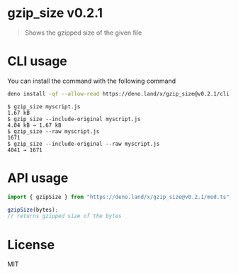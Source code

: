 # gzip_size v0.2.1

> Shows the gzipped size of the given file

# CLI usage

You can install the command with the following command

```sh
deno install -qf --allow-read https://deno.land/x/gzip_size@v0.2.1/cli.ts
```

```shellsession
$ gzip_size myscript.js
1.67 kB
$ gzip_size --include-original myscript.js
4.04 kB → 1.67 kB
$ gzip_size --raw myscript.js
1671
$ gzip_size --include-original --raw myscript.js
4041 → 1671
```

# API usage

```ts
import { gzipSize } from "https://deno.land/x/gzip_size@v0.2.1/mod.ts";

gzipSize(bytes);
// returns gzipped size of the bytes
```

# License

MIT
